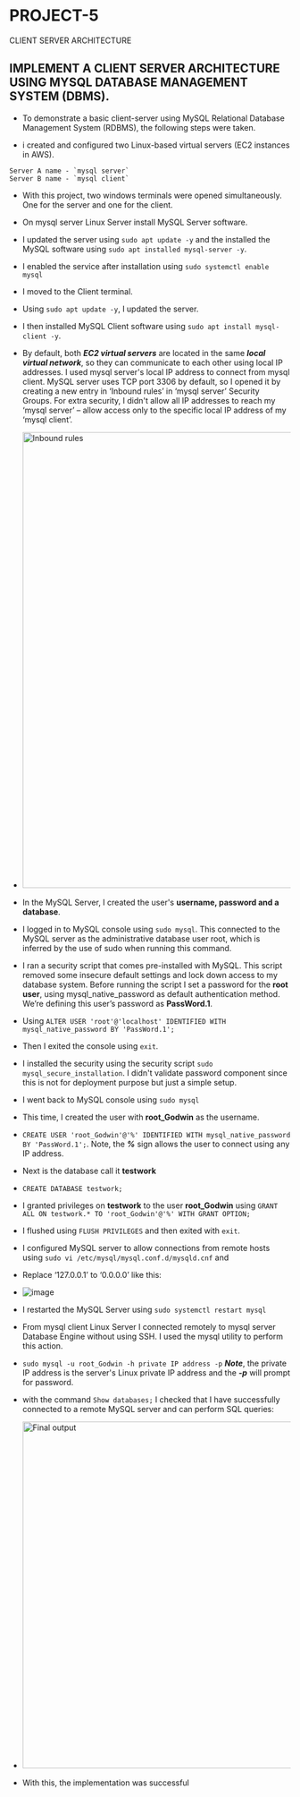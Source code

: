 # PROJECT-5
CLIENT SERVER ARCHITECTURE


## IMPLEMENT A CLIENT SERVER ARCHITECTURE USING MYSQL DATABASE MANAGEMENT SYSTEM (DBMS).

- To demonstrate a basic client-server using MySQL Relational Database Management System (RDBMS), the following steps were taken.

- i created and configured two Linux-based virtual servers (EC2 instances in AWS).

```
Server A name - `mysql server`
Server B name - `mysql client`
```

- With this project, two windows terminals were opened simultaneously. One for the server and one for the client.

- On mysql server Linux Server install MySQL Server software.

- I updated the server using `sudo apt update -y` and the installed the MySQL software using `sudo apt installed mysql-server -y`.

- I enabled the service after installation using `sudo systemctl enable mysql`

- I moved to the Client terminal.

- Using `sudo apt update -y`, I updated the server.

- I then installed MySQL Client software using `sudo apt install mysql-client -y`.

- By default, both ***EC2 virtual servers*** are located in the same ***local virtual network***, so they can communicate to each other using local IP addresses. I used mysql server's local IP address to connect from mysql client. MySQL server uses TCP port 3306 by default, so I opened it by creating a new entry in ‘Inbound rules’ in ‘mysql server’ Security Groups. For extra security, I didn't allow all IP addresses to reach my ‘mysql server’ – allow access only to the specific local IP address of my ‘mysql client’.

- <img width="815" alt="Inbound rules" src="https://user-images.githubusercontent.com/115954100/215882239-e8ffb22d-0e1a-457f-b43e-1104e8277561.png">

- In the MySQL Server, I created the user's **username, password and a database**.

- I logged in to MySQL console using `sudo mysql`. This connected to the MySQL server as the administrative database user root, which is inferred by the use of sudo when running this command.

- I ran a security script that comes pre-installed with MySQL. This script removed some insecure default settings and lock down access to my database system. Before running the script I set a password for the **root user**, using mysql_native_password as default authentication method. We’re defining this user’s password as **PassWord.1**.

- Using `ALTER USER 'root'@'localhost' IDENTIFIED WITH mysql_native_password BY 'PassWord.1';`

- Then I exited the console using `exit`.

- I installed the security using the security script `sudo mysql_secure_installation`. I didn't validate password component since this is not for deployment purpose but just a simple setup.

- I went back to MySQL console using `sudo mysql`

- This time, I created the user with **root_Godwin** as the username.

- `CREATE USER 'root_Godwin'@'%' IDENTIFIED WITH mysql_native_password BY 'PassWord.1';`. Note, the ***%*** sign allows the user to connect using any IP address.

- Next is the database call it **testwork**

- `CREATE DATABASE testwork;`

- I granted privileges on **testwork** to the user **root_Godwin** using `GRANT ALL ON testwork.* TO 'root_Godwin'@'%' WITH GRANT OPTION;`

- I flushed using `FLUSH PRIVILEGES` and then exited with `exit`.

- I configured MySQL server to allow connections from remote hosts using `sudo vi /etc/mysql/mysql.conf.d/mysqld.cnf` and 

- Replace ‘127.0.0.1’ to ‘0.0.0.0’ like this:

- ![image](https://user-images.githubusercontent.com/115954100/215881697-e41f9f34-1171-4734-a243-fc3c14b27761.png)

- I restarted the MySQL Server using `sudo systemctl restart mysql`

- From mysql client Linux Server I connected remotely to mysql server Database Engine without using SSH. I used the mysql utility to perform this action.

- `sudo mysql -u root_Godwin -h private IP address -p` ***Note***, the private IP address is the server's Linux private IP address and the ***-p*** will prompt for password.

- with the command `Show databases;` I checked that I have successfully connected to a remote MySQL server and can perform SQL queries:

- <img width="620" alt="Final output" src="https://user-images.githubusercontent.com/115954100/215885093-d79d6713-f965-406d-83cf-3868c5c590ee.png">

- With this, the implementation was successful
